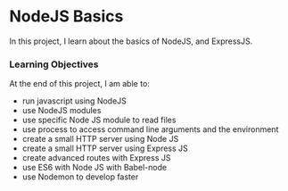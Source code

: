 # NodeJS Basics

In this project, I learn about the basics of NodeJS, and ExpressJS.

### Learning Objectives
At the end of this project, I am able to:

- run javascript using NodeJS
- use NodeJS modules
- use specific Node JS module to read files
- use process to access command line arguments and the environment
- create a small HTTP server using Node JS
- create a small HTTP server using Express JS
- create advanced routes with Express JS
- use ES6 with Node JS with Babel-node
- use Nodemon to develop faster

